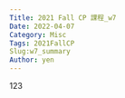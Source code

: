 ```yaml
---
Title: 2021 Fall CP 課程_w7
Date: 2022-04-07
Category: Misc
Tags: 2021FallCP
Slug:w7_summary
Author: yen
---
```


123

